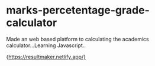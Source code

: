 # marks-percetentage-grade-calculator
Made an web based platform to calculating the academics calculator...Learning Javascript.. 

{https://resultmaker.netlify.app/}
